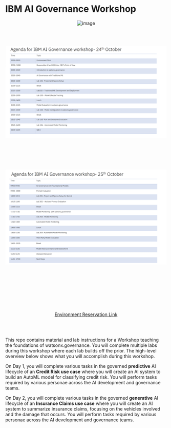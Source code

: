 # IBM AI Governance Workshop

<div align="center">
  <img width="250" alt="image" src="images/AI%20developer.png">
</div>


<br> </br>
<div align="center">
  <img width="650" alt="image" src="images/Agenda_1.png">
</div>

<br> </br>
<br> </br>
<div align="center">
  <img width="650" alt="image" src="images/Agenda_2.png">
</div>

<br> </br>

<br> </br>
<br> </br>
<div align="center">
  <a href=https://techzone.ibm.com/my/reservations/create/64b8490a564e190017b8f4eb> Environment Reservation Link </a>
</div>

<br> </br>



This repo contains material and lab instructions for a Workshop teaching the foundations of watsonx.governance. You will complete multiple labs during this workshop where each lab builds off the prior.  The high-level overview below shows what you will accomplish during this workshop.

On Day 1, you will complete various tasks in the governed **predictive** AI lifecycle of an **Credit Risk use case** where you will create an AI system to build an AutoML model for classifying credit risk. You will perform tasks required by various personae across the AI development and governance teams.

On Day 2, you will complete various tasks in the governed **generative** AI lifecycle of an **Insurance Claims use case** where you will create an AI system to summarize insurance claims, focusing on the vehicles involved and the damage that occurs. You will perform tasks required by various personae across the AI development and governance teams.
